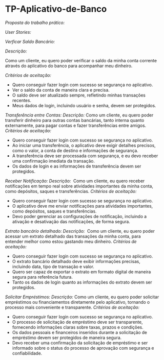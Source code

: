 # TP-Aplicativo-de-Banco

*Proposta do trabalho prático:*


*User Stories:* 

_Verficar Saldo Bancário:_

*Descrição:* 

Como um cliente, eu quero poder verificar o saldo da minha conta corrente através do aplicativo do banco para acompanhar meu dinheiro.

*Critérios de aceitação:* 
- Quero conseguir fazer login com sucesso se segurança no aplicativo.
- Ver o saldo da conta de maneira clara e precisa.
- O saldo deve ser atualizado sempre, refletindo minhas transações recentes.
- Meus dados de login, incluindo usuário e senha, devem ser protegidos.

_Transferência entre Contas:_
*Descrição:*
Como um cliente, eu quero poder transferir dinheiro para outras contas bancárias, tanto interna quanto externamente, para pagar contas e fazer transferências entre amigos.
*Critérios de aceitação:*
- Quero conseguir fazer login com sucesso se segurança no aplicativo.
- Ao iniciar uma transferência, o aplicativo deve exigir detalhes precisos, como o valor, a conta de destino e informações de segurança.
- A transferência deve ser processada com segurança, e eu devo receber uma confirmação imediata da transação.
- Os dados de login e as informações de transferência devem ser protegidos. 

_Receber Notificação:_
*Descrição:* 
Como um cliente, eu quero receber notificações em tempo real sobre atividades importantes da minha conta, como depósitos, saques e transferências.
*Critérios de aceitação:* 
- Quero conseguir fazer login com sucesso se segurança no aplicativo.
- O aplicativo deve me enviar notificações para atividades importantes, como depósitos, saques e transferências. 
- Devo poder gerenciar as configurações de notificação, incluindo a ativação e desativação das notificações, de forma segura.

_Extrato bancário detalhado:_
*Descrição:* 
Como um cliente, eu quero poder acessar um extrato detalhado das transações da minha conta, para entender melhor como estou gastando meu dinheiro.
*Critérios de aceitação:*
- Quero conseguir fazer login com sucesso se segurança no aplicativo.
- O extrato bancário detalhado deve exibir informações precisas, incluindo data, tipo de transação e valor.
- Quero ser capaz de exportar o extrato em formato digital de maneira segura para referência futura.
- Tanto os dados de login quanto as informações do extrato devem ser protegidos.

_Solicitar Empréstimos:_
*Descrição:*
Como um cliente, eu quero poder solicitar empréstimos ou financiamentos diretamente pelo aplicativo, tornando o processo mais conveniente e transparente.
*Critérios de aceitação:*
- Quero conseguir fazer login com sucesso se segurança no aplicativo.
- O processo de solicitação de empréstimo deve ser transparente, fornecendo informações claras sobre taxas, prazos e condições.
- Os dados pessoais e financeiros inseridos durante a solicitação de empréstimo devem ser protegidos de maneira segura.
- Devo receber uma confirmação da solicitação de empréstimo e ser informado sobre o status do processo de aprovação com segurança e confiabilidade.

